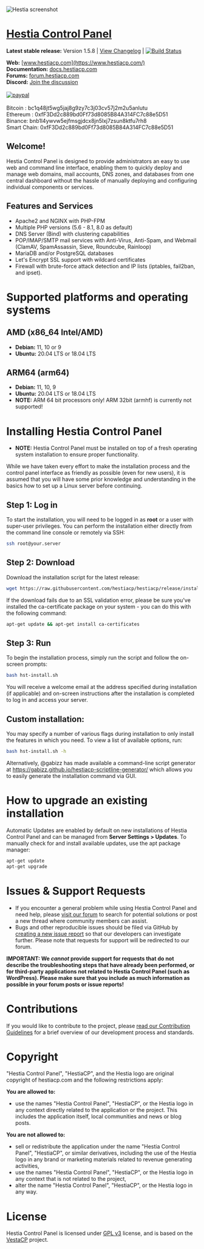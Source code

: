 ![Hestia screenshot](https://hestiacp.com/img/screen_HestiaServer-dark.png)

[Hestia Control Panel](https://www.hestiacp.com/)
==================================================
**Latest stable release:** Version 1.5.8 | [View Changelog](https://github.com/hestiacp/hestiacp/blob/release/CHANGELOG.md) | [![Build Status](https://drone.hestiacp.com/api/badges/hestiacp/hestiacp/status.svg?ref=refs/heads/main)](https://drone.hestiacp.com/hestiacp/hestiacp) <br>

**Web:** [www.hestiacp.com](https://www.hestiacp.com/)<br>
**Documentation:** [docs.hestiacp.com](https://docs.hestiacp.com/)<br>
**Forums:** [forum.hestiacp.com](https://forum.hestiacp.com/)<br>
**Discord:** [Join the discussion](https://discord.gg/nXRUZch)<br />
<br>
[![paypal](https://www.paypalobjects.com/en_US/i/btn/btn_donateCC_LG.gif)](https://www.paypal.com/cgi-bin/webscr?cmd=_s-xclick&hosted_button_id=ST87LQH2CHGLA)<br /><br />
Bitcoin : bc1q48jt5wg5jaj8g9zy7c3j03cv57j2m2u5anlutu<br>
Ethereum : 0xfF3Dd2c889bd0Ff73d8085B84A314FC7c88e5D51<br>
Binance: bnb1l4ywvw5ejfmsgjdcx8jn5lxj7zsun8ktfu7rh8<br>
Smart Chain: 0xfF3Dd2c889bd0Ff73d8085B84A314FC7c88e5D51<br>

**Welcome!**
---------------------------- 
Hestia Control Panel is designed to provide administrators an easy to use web and command line interface, enabling them to quickly deploy and manage web domains, mail accounts, DNS zones, and databases from one central dashboard without the hassle of manually deploying and configuring individual components or services. 

Features and Services
----------------------------
* Apache2 and NGINX with PHP-FPM
* Multiple PHP versions (5.6 - 8.1, 8.0 as default)
* DNS Server (Bind) with clustering capabilities
* POP/IMAP/SMTP mail services with Anti-Virus, Anti-Spam, and Webmail (ClamAV, SpamAssassin, Sieve, Roundcube, Rainloop)
* MariaDB and/or PostgreSQL databases
* Let's Encrypt SSL support with wildcard certificates
* Firewall with brute-force attack detection and IP lists (iptables, fail2ban, and ipset).

Supported platforms and operating systems
========================================================

AMD (x86_64 Intel/AMD)
----------------------------
* **Debian:** 11, 10 or 9
* **Ubuntu:** 20.04 LTS or 18.04 LTS

ARM64 (arm64)
----------------------------
* **Debian:** 11, 10, 9
* **Ubuntu:** 20.04 LTS or 18.04 LTS
* **NOTE:** ARM 64 bit processors only! ARM 32bit (armhf) is currently not supported!

Installing Hestia Control Panel
============================

* **NOTE:** Hestia Control Panel must be installed on top of a fresh operating system installation to ensure proper functionality.

While we have taken every effort to make the installation process and the control panel interface as friendly as possible (even for new users), it is assumed that you will have some prior knowledge and understanding in the basics how to set up a Linux server before continuing.

## Step 1: Log in
To start the installation, you will need to be logged in as **root** or a user with super-user privileges. You can perform the installation either directly from the command line console or remotely via SSH:
```bash
ssh root@your.server
```
## Step 2: Download
Download the installation script for the latest release:
```bash
wget https://raw.githubusercontent.com/hestiacp/hestiacp/release/install/hst-install.sh
```
If the download fails due to an SSL validation error, please be sure you've installed the ca-certificate package on your system - you can do this with the following command:
```bash
apt-get update && apt-get install ca-certificates
```

## Step 3: Run
To begin the installation process, simply run the script and follow the on-screen prompts:
```bash
bash hst-install.sh
```
You will receive a welcome email at the address specified during installation (if applicable) and on-screen instructions after the installation is completed to log in and access your server.

## Custom installation:
You may specify a number of various flags during installation to only install the features in which you need. To view a list of available options, run:
```bash
bash hst-install.sh -h
```
Alternatively, @gabizz has made available a command-line script generator at https://gabizz.github.io/hestiacp-scriptline-generator/ which allows you to easily generate the installation command via GUI.

How to upgrade an existing installation
============================
Automatic Updates are enabled by default on new installations of Hestia Control Panel and can be managed from **Server Settings > Updates**. To manually check for and install available updates, use the apt package manager:
```bash
apt-get update
apt-get upgrade
```

Issues & Support Requests
=============================
* If you encounter a general problem while using Hestia Control Panel and need help, please [visit our forum](https://forum.hestiacp.com/) to search for potential solutions or post a new thread where community members can assist.
* Bugs and other reproducible issues should be filed via GitHub by [creating a new issue report](https://github.com/hestiacp/hestiacp/issues) so that our developers can investigate further. Please note that requests for support will be redirected to our forum.

**IMPORTANT: We _cannot_ provide support for requests that do not describe the troubleshooting steps that have already been performed, or for third-party applications not related to Hestia Control Panel (such as WordPress). Please make sure that you include as much information as possible in your forum posts or issue reports!**

Contributions
=============================
If you would like to contribute to the project, please [read our Contribution Guidelines](https://github.com/hestiacp/hestiacp/blob/release/CONTRIBUTING.md) for a brief overview of our development process and standards.

Copyright
=============================
"Hestia Control Panel", "HestiaCP", and the Hestia logo are original copyright of hestiacp.com and the following restrictions apply:

**You are allowed to:**
- use the names "Hestia Control Panel", "HestiaCP", or the Hestia logo in any context directly related to the application or the project. This includes the application itself, local communities and news or blog posts.

**You are not allowed to:**
- sell or redistribute the application under the name "Hestia Control Panel", "HestiaCP", or similar derivatives, including the use of the Hestia logo in any brand or marketing materials related to revenue generating activities,
- use the names "Hestia Control Panel", "HestiaCP", or the Hestia logo in any context that is not related to the project,
- alter the name "Hestia Control Panel", "HestiaCP", or the Hestia logo in any way.

License
=============================
Hestia Control Panel is licensed under [GPL v3](https://github.com/hestiacp/hestiacp/blob/release/LICENSE) license, and is based on the [VestaCP](https://www.vestacp.com/) project.<br>
